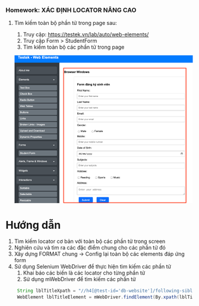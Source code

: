 ### Homework: XÁC ĐỊNH LOCATOR NÂNG CAO

1. Tìm kiếm toàn bộ phần tử trong page sau:
   1. Truy cập: https://testek.vn/lab/auto/web-elements/
   2. Truy cập Form > StudentForm
   3. Tìm kiếm toàn bộ các phần tử trong page
   
   ![homepage.png](../../../../../../resources/data/study/studentForm.png)
# Hướng dẫn
1. Tìm kiếm locator cơ bản với toàn bộ các phần tử trong screen
2. Nghiên cứu và tìm ra các đặc điểm chung cho các phần tử đó
3. Xây dựng FORMAT chung -> Config lại toàn bộ các elements đáp ứng form 
4. Sử dụng Selenium WebDriver để thực hiện tìm kiếm các phần tử
   1. Khai báo các biến là các locator cho từng phần tử
   2. Sử dụng mWebDriver để tìm kiếm các phần tử
   ```java
    String lblTitleXpath = "//h4[@test-id='db-website']/following-sibling::h4[@test-id='db-facebook']";
    WebElement lblTitleElement = mWebDriver.findElement(By.xpath(lblTitleXpath));
    ```